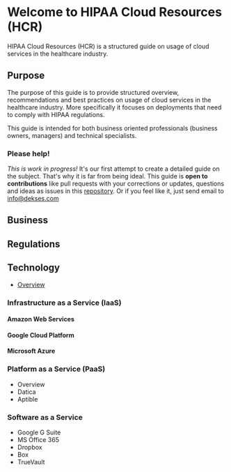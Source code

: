# Welcome to HIPAA Cloud Resources (HCR)

HIPAA Cloud Resources (HCR) is a structured guide on usage of cloud services in 
the healthcare industry.

## Purpose

The purpose of this guide is to provide structured overview, recommendations and 
best practices on usage of cloud services in the healthcare industry. More 
specifically it focuses on deployments that need to comply with HIPAA 
regulations.

This guide is intended for both business oriented professionals (business 
owners, managers) and technical specialists.

### Please help!

_This is work in progress!_ It's our first attempt to create a detailed guide on 
the subject. That's why it is far from being ideal. This guide is __open to 
contributions__ like pull requests with your corrections or updates, questions 
and ideas as issues in this 
[repository](https://github.com/dekses/hipaa-cloud-resources). Or if you feel 
like it, just send email to <info@dekses.com>

## Business

## Regulations

## Technology

- [Overview](docs/tech/Overview.md)

### Infrastructure as a Service (IaaS)

#### Amazon Web Services

#### Google Cloud Platform

#### Microsoft Azure

### Platform as a Service (PaaS)
- Overview
- Datica
- Aptible

### Software as a Service
- Google G Suite
- MS Office 365
- Dropbox
- Box
- TrueVault

